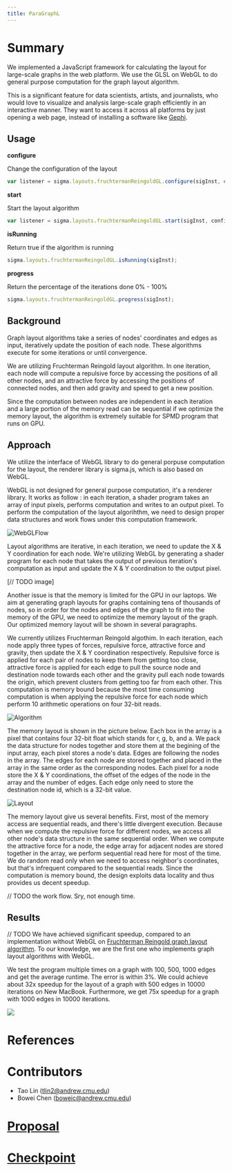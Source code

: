 ```yaml
---
title: ParaGraphL
---
```

# Summary

We implemented a JavaScript framework for calculating the layout for large-scale graphs in the web platform. We use the GLSL on WebGL to do general purpose computation for the graph layout algorithm.

This is a significant feature for data scientists, artists, and journalists, who would love to visualize and analysis large-scale graph efficiently in an interactive manner. They want to access it across all platforms by just opening a web page, instead of installing a software like [Gephi](https://gephi.org/).

## Usage

**configure**

Change the configuration of the layout

```js
var listener = sigma.layouts.fruchtermanReingoldGL.configure(sigInst, config);
```

**start**

Start the layout algorithm

```js
var listener = sigma.layouts.fruchtermanReingoldGL.start(sigInst, config);
```

**isRunning**

Return true if the algorithm is running

```js
sigma.layouts.fruchtermanReingoldGL.isRunning(sigInst);
```

**progress**

Return the percentage of the iterations done 0% - 100%

```js
sigma.layouts.fruchtermanReingoldGL.progress(sigInst);
```

## Background

Graph layout algorithms take a series of nodes' coordinates and edges as input, iteratively update the position of each node. These algorithms execute for some iterations or until convergence.

We are utilizing Fruchterman Reingold layout algorithm. In one iteration, each node will compute a repulsive force by accessing the positions of all other nodes, and an attractive force by accessing the positions of connected nodes, and then add gravity and speed to get a new position. 

Since the computation between nodes are independent in each iteration and a large portion of the memory read can be sequential if we optimize the memory layout, the algorithm is extremely suitable for SPMD program that runs on GPU. 

## Approach 

We utilize the interface of WebGL library to do general porpuse computation for the layout, the renderer library is sigma.js, which is also based on WebGL.

WebGL is not designed for general purpose computation, it's a renderer library. It works as follow : in each iteration, a shader program takes an array of input pixels, performs computation and writes to an output pixel. To perform the computation of the layout algorihthm, we need to design proper data structures and work flows under this computation framework. 

![](https://raw.githubusercontent.com/nblintao/ParaGraphL/master/docs/WebGLFlow.png "WebGLFlow")

Layout algorithms are iterative, in each iteration, we need to update the X & Y coordination for each node. We're utilizing WebGL by generating a shader program for each node that takes the output of previous iteration's computation as input and update the X & Y coordination to the output pixel.

[// TODO image]

Another issue is that the memory is limited for the GPU in our laptops. We aim at generating graph layouts for graphs containing tens of thousands of nodes, so in order for the nodes and edges of the graph to fit into the memory of the GPU, we need to optimize the memory layout of the graph. Our optimized memory layout will be shown in several paragraphs.

We currently utilizes Fruchterman Reingold algothim. In each iteration, each node apply three types of forces, repulsive force, attractive force and gravity, then update the X & Y coordination respectively. Repulsive force is applied for each pair of nodes to keep them from getting too close, attractive force is applied for each edge to pull the source node and destination node towards each other and the gravity pull each node towards the origin, which prevent clusters from getting too far from each other. This computation is memory bound because the most time consuming computation is when applying the repulsive force for each node which perform 10 arithmetic operations on four 32-bit reads. 

![](https://raw.githubusercontent.com/nblintao/ParaGraphL/master/docs/Algorithm.png "Algorithm")

The memory layout is shown in the picture below. Each box in the array is a pixel that contains four 32-bit float which stands for r, g, b, and a. We pack the data structure for nodes together and store them at the begining of the input array, each pixel stores a node's data. Edges are following the nodes in the array. The edges for each node are stored together and placed in the array in the same order as the corresponding nodes. Each pixel for a node store the X & Y coordinations, the offset of the edges of the node in the array and the number of edges. Each edge only need to store the destination node id, which is a 32-bit value.

![](https://raw.githubusercontent.com/nblintao/ParaGraphL/master/docs/Layout.png "Layout")

The memory layout give us several benefits. First, most of the memory access are sequential reads, and there's little divergent execution. Because when we compute the repulsive force for different nodes, we access all other node's data structure in the same sequential order. When we compute the attractive force for a node, the edge array for adjacent nodes are stored together in the array, we perform sequential read here for most of the time. We do random read only when we need to access neighbor's coordinates, but that's infrequent compared to the sequential reads. Since the computation is memory bound, the design exploits data locality and thus provides us decent speedup.

// TODO the work flow. Sry, not enough time.

## Results
// TODO
We have achieved significant speedup, compared to an implementation without WebGL on [Fruchterman Reingold graph layout algorithm](https://github.com/gephi/gephi/wiki/Fruchterman-Reingold). To our knowledge, we are the first one who implements graph layout algorithms with WebGL.

We test the program multiple times on a graph with 100, 500, 1000 edges and get the average runtime. The error is within 3%. We could achieve about 32x speedup for the layout of a graph with 500 edges in 10000 iterations on New MacBook. Furthermore, we get 75x speedup for a graph with 1000 edges in 10000 iterations.


![](https://docs.google.com/spreadsheets/d/1_oFw0mLP40VYmBR3hsil_GXz2kpFIqRnAGwQcRqrzoE/pubchart?oid=1497158958&format=image)

# References

# Contributors
- Tao Lin (<tlin2@andrew.cmu.edu>)
- Bowei Chen (<boweic@andrew.cmu.edu>)

# [Proposal](https://nblintao.github.io/ParaGraphL/proposal)

# [Checkpoint](https://nblintao.github.io/ParaGraphL/checkpoint)
